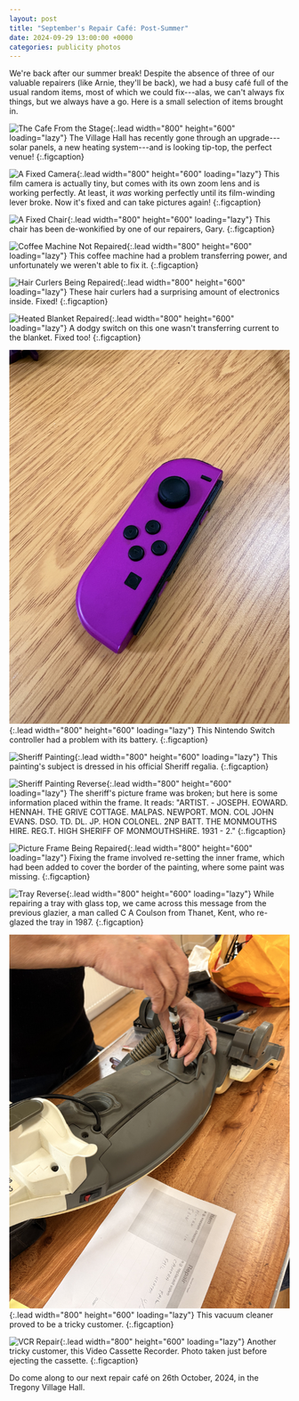 ```yaml
---
layout: post
title: "September's Repair Café: Post-Summer"
date: 2024-09-29 13:00:00 +0000
categories: publicity photos
---
```


We're back after our summer break! Despite the absence of three of our valuable repairers (like Arnie, they'll be back), we had a busy café full of the usual random items, most of which we could fix---alas, we can't always fix things, but we always have a go. Here is a small selection of items brought in.

![The Cafe From the Stage](/assets/septRepairs/cafe_from_stage.jpeg){:.lead width="800" height="600" loading="lazy"}
The Village Hall has recently gone through an upgrade---solar panels, a new heating system---and is looking tip-top, the perfect venue!
{:.figcaption}

![A Fixed Camera](/assets/septRepairs/camera_fixed.jpeg){:.lead width="800" height="600" loading="lazy"}
This film camera is actually tiny, but comes with its own zoom lens and is working perfectly. At least, it *was* working perfectly until its film-winding lever broke. Now it's fixed and can take pictures again!
{:.figcaption}

![A Fixed Chair](/assets/septRepairs/chair.jpeg){:.lead width="800" height="600" loading="lazy"}
This chair has been de-wonkified by one of our repairers, Gary.
{:.figcaption}

![Coffee Machine Not Repaired](/assets/septRepairs/coffee_machine.jpeg){:.lead width="800" height="600" loading="lazy"}
This coffee machine had a problem transferring power, and unfortunately we weren't able to fix it.
{:.figcaption}

![Hair Curlers Being Repaired](/assets/septRepairs/hair_curlers.jpeg){:.lead width="800" height="600" loading="lazy"}
These hair curlers had a surprising amount of electronics inside. Fixed!
{:.figcaption}

![Heated Blanket Repaired](/assets/septRepairs/heated_blanket.jpeg){:.lead width="800" height="600" loading="lazy"}
A dodgy switch on this one wasn't transferring current to the blanket. Fixed too!
{:.figcaption}

![Nintendo](/assets/septRepairs/nintendo.jpeg){:.lead width="800" height="600" loading="lazy"}
This Nintendo Switch controller had a problem with its battery.
{:.figcaption}

![Sheriff Painting](/assets/septRepairs/sheriff_painting.jpeg){:.lead width="800" height="600" loading="lazy"}
This painting's subject is dressed in his official Sheriff regalia.
{:.figcaption}

![Sheriff Painting Reverse](/assets/septRepairs/sheriff_reverse.jpeg){:.lead width="800" height="600" loading="lazy"}
The sheriff's picture frame was broken; but here is some information placed within the frame. It reads: "ARTIST. - JOSEPH. EOWARD. HENNAH. THE GRIVE COTTAGE. MALPAS. NEWPORT. MON. COL JOHN EVANS. DSO. TD. DL. JP. HON COLONEL. 2NP BATT. THE MONMOUTHS HIRE. REG.T. HIGH SHERIFF OF MONMOUTHSHiRE. 1931 - 2."
{:.figcaption}

![Picture Frame Being Repaired](/assets/septRepairs/frame_repair.jpeg){:.lead width="800" height="600" loading="lazy"}
Fixing the frame involved re-setting the inner frame, which had been added to cover the border of the painting, where some paint was missing.
{:.figcaption}

![Tray Reverse](/assets/septRepairs/tray_reverse.jpeg){:.lead width="800" height="600" loading="lazy"}
While repairing a tray with glass top, we came across this message from the previous glazier, a man called C A Coulson from Thanet, Kent, who re-glazed the tray in 1987. 
{:.figcaption}

![Vacuum Cleaner](/assets/septRepairs/vacuum_cleaner.jpeg){:.lead width="800" height="600" loading="lazy"}
This vacuum cleaner proved to be a tricky customer.
{:.figcaption}

![VCR Repair](/assets/septRepairs/vcr.jpeg){:.lead width="800" height="600" loading="lazy"}
Another tricky customer, this Video Cassette Recorder. Photo taken just before ejecting the cassette.
{:.figcaption}

Do come along to our next repair café on 26th October, 2024, in the Tregony Village Hall.
